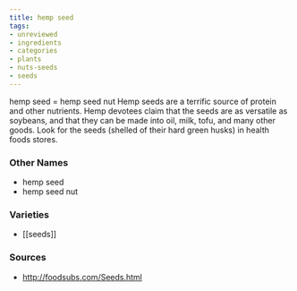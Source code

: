 ```yaml
---
title: hemp seed
tags:
- unreviewed
- ingredients
- categories
- plants
- nuts-seeds
- seeds
---
```

hemp seed = hemp seed nut Hemp seeds are a terrific source of protein and other nutrients. Hemp devotees claim that the seeds are as versatile as soybeans, and that they can be made into oil, milk, tofu, and many other goods. Look for the seeds (shelled of their hard green husks) in health foods stores.

### Other Names

* hemp seed
* hemp seed nut

### Varieties

* [[seeds]]

### Sources
* http://foodsubs.com/Seeds.html

